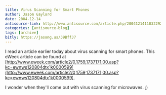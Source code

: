 ```yaml
---
title: Virus Scanning for Smart Phones
author: Jason Gaylord
date: 2004-12-14
antisource-link: http://www.antisource.com/article.php/20041214110322928
categories: [antisource-blog]
tags: [archive]
bitly: https://jasong.us/39BffJ7
---
```


I read an article earlier today about virus scanning for smart phones. This eWeek article can be found at [http://www.eweek.com/article2/0,1759,1737171,00.asp?kc=ewnws120804dtx1k0000599](http://www.eweek.com/article2/0,1759,1737171,00.asp?kc=ewnws120804dtx1k0000599).  
  
I wonder when they'll come out with virus scanning for microwaves. ;)